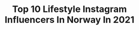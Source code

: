 ---
title: Top 10 Lifestyle Instagram Influencers In Norway In 2021
description: >-
  Find top lifestyle Instagram influencers in Norway in 2021. Most popular hashtags: #hiking #visitnorway #naturephotography.
platform: Instagram
hits: 81
text_top: Discover the most popular Instagram profiles on inBeat.
text_bottom: Our search engine holds 81 Instagram influencers like this in Norway for you to pitch.
profiles:
  - username: "saumiya"
    fullname: >-
      MIYA T. 🦋
    bio: >-
      🙋🏾‍♀️ Dark Skin South Asian Fashion | Lifestyle 📧 saumiyainq@hotmail.com
    location: "Norway"
    followers: 107075
    engagement: 1911
    commentsToLikes: 0.023033
    id: ck8swuknrfagc0j7874qbjzbg
    verified: false
    hashtags: "#desi, #tamil, #srilankan, #southasian"
  - username: "aanjaha"
    fullname: >-
      Anja Hansen
    bio: >-
      🇧🇻...🇧🇻...🇧🇻 🌼Active lifestyle🤸‍♀️ 🌼Trening/ Workout🏋️‍♀️ 🌼Friluftsliv/Hiking 🏇 🌼 🌼Collab: DM/email 🌼
    location: "Norway"
    followers: 11232
    engagement: 698
    commentsToLikes: 0.422305
    id: ck9wevvp8m2fe0j78xx2c8c8x
    verified: false
    hashtags: "#blond, #norging, #ocr, #utno"
  - username: "michellebettina"
    fullname: >-
      🦋Storyteller🦋 📍Norway
    bio: >-
      ✈️ Travel 🌱 Healthy lifestyle 🏋🏼‍♀️ Fitness 👑 Private marketing consultant 🏦 Marketing Real Estate Collab: michelle@cconsult.no
    location: "Norway"
    followers: 39947
    engagement: 481
    commentsToLikes: 0.063986
    id: ckaoz3jbjk7ne0i78aulzu91d
    verified: false
    hashtags: ""
  - username: "juliebjanes"
    fullname: >-
      Julie Bjanes | NORWAY
    bio: >-
      👨‍👩‍👧 Family first 🤰🏽 🤸🏽‍♂️Personal Trainer 🏆Doing all the things they said I couldn’t ⛰Active lifestyle=makes me happy 🌍 travel
    location: "Norway"
    followers: 15128
    engagement: 336
    commentsToLikes: 0.137986
    id: ck15qhvuk2x4x0i198u4yylk7
    verified: false
    hashtags: "#outdoorlife, #mother, #training, #mittfriluftsliv"
  - username: "evelinekarlsen"
    fullname: >-
      Eveline Karlsen
    bio: >-
      Norway YouTuber, Beauty and lifestyle influencer Live and breathe Makeup 💄 Check out my YouTube-channel👇🏼
    location: "Norway"
    followers: 73469
    engagement: 664
    commentsToLikes: 0.009036
    id: ck13c53ufynrz0i19n7mrbo8q
    verified: false
    hashtags: "#alwaysarden, #yesnakd, #nakdfashion, #wearecaia"
  - username: "kamisaaurora"
    fullname: >-
      K A M I S A
    bio: >-
      Lifestyle |Motivation | Fitness ♡ TEAM NOCCO | TEAM BAREBELLS NY YOUTUBE VIDEO
    location: "Norway"
    followers: 3079
    engagement: 1230
    commentsToLikes: 0.111330
    id: ck5bwq7eum74i0i11v5lwi1y0
    verified: false
    hashtags: "#melodigrandprix, #igtv, #blm, #reklame"
  - username: "anneliaaland"
    fullname: >-
      ANNELI AALAND 🐬
    bio: >-
      oslo, norway fashion, beauty, interior, food & lifestyle ✉️ anneli-aaland@hotmail.com
    location: "Norway"
    followers: 7383
    engagement: 473
    commentsToLikes: 0.071035
    id: ck15r51nm66qx0i19agkwr2l9
    verified: false
    hashtags: "#zalandostyle, #outfit, #interior, #ootd"
  - username: "typical.doctor"
    fullname: >-
      Patrycja J.
    bio: >-
      Medical Doctor in Norway 🩺 🇳🇴 Research🔬 Books 📚 Traveling 🛫 Yoga🙏🏻 Healthy lifestyle 🥦 Skiing ⛷ Hiking ⛰
    location: "Norway"
    followers: 6684
    engagement: 964
    commentsToLikes: 0.022930
    id: ck8t1d2f5vavk0j78vrj3625b
    verified: false
    hashtags: "#hike, #northnorway, #fall, #travelphotography"
  - username: "woicefu"
    fullname: >-
      Kjærsti
    bio: >-
      I reeeally love food 🦋 Front-end developer 🦋 Fitness & Lifestyle
    location: "Norway"
    followers: 2110
    engagement: 1211
    commentsToLikes: 0.082200
    id: ckap2tdqr08lh0i78w6rnzmpt
    verified: false
    hashtags: "#fitnessaddict, #motivasjon, #homeworkout, #homegymlife"
  - username: "zimmerchristina"
    fullname: >-
      🇳🇴 Christina Zimmer ❆
    bio: >-
      ↟ Photography ↟ Lifestyle ↟ Nature Karmøy / Alta #SonyA6500
    location: "Norway"
    followers: 2287
    engagement: 2704
    commentsToLikes: 0.153962
    id: ckaoubbhczm8u0i78xurqtttk
    verified: false
    hashtags: "#nordnorge, #thegreatplanet, #turjenter, #outdoorlife"
---